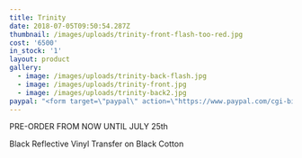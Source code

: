 ```yaml
---
title: Trinity
date: 2018-07-05T09:50:54.287Z
thumbnail: /images/uploads/trinity-front-flash-too-red.jpg
cost: '6500'
in_stock: '1'
layout: product
gallery:
  - image: /images/uploads/trinity-back-flash.jpg
  - image: /images/uploads/trinity-front.jpg
  - image: /images/uploads/trinity-back2.jpg
paypal: "<form target=\"paypal\" action=\"https://www.paypal.com/cgi-bin/webscr\" method=\"post\">\n\n<input type=\"hidden\" name=\"cmd\" value=\"_s-xclick\">\n\n<input type=\"hidden\" name=\"hosted_button_id\" value=\"P8CALR6LJKM4E\">\n\n<table>\n\n<tr><td><input type=\"hidden\" name=\"on0\" value=\"Choose Shipping Region\">Choose Shipping Region</td></tr><tr><td><select name=\"os0\">\n\n\t<option value=\"Worldwide\">Worldwide €80,00 EUR</option>\n\n\t<option value=\"EU\">EU €72,00 EUR</option>\n\n\t<option value=\"Pick Up in Berlin\">Pick Up in Berlin €65,00 EUR</option>\n\n</select> </td></tr>\n\n</table>\n\n<input type=\"hidden\" name=\"currency_code\" value=\"EUR\">\n\n<input type=\"image\" src=\"https://www.paypalobjects.com/en_US/i/btn/btn_cart_LG.gif\" border=\"0\" name=\"submit\" alt=\"PayPal - The safer, easier way to pay online!\">\n\n<img alt=\"\" border=\"0\" src=\"https://www.paypalobjects.com/en_US/i/scr/pixel.gif\" width=\"1\" height=\"1\">\n\n</form>"
---
```

PRE-ORDER FROM NOW UNTIL JULY 25th 

Black Reflective Vinyl Transfer on Black Cotton
